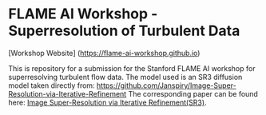 # FLAME AI Workshop - Superresolution of Turbulent Data
[Workshop Website] (https://flame-ai-workshop.github.io)

This is repository for a submission for the Stanford FLAME AI workshop for superresolving turbulent flow data.
The model used is an SR3 diffusion model taken directly from: https://github.com/Janspiry/Image-Super-Resolution-via-Iterative-Refinement
The corresponding paper can be found here: [Image Super-Resolution via Iterative Refinement(SR3)](https://arxiv.org/pdf/2104.07636.pdf ).
















